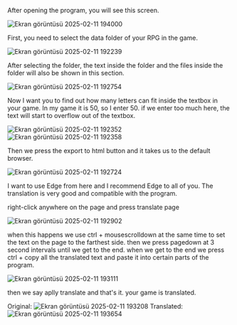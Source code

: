 After opening the program, you will see this screen.

![Ekran görüntüsü 2025-02-11 194000](https://github.com/user-attachments/assets/fc49592b-ff58-46df-8ec3-5fd50ccb88ca)

First, you need to select the data folder of your RPG in the game.

![Ekran görüntüsü 2025-02-11 192239](https://github.com/user-attachments/assets/034de5e5-222c-4cc3-b7f0-a576df8a3ffc)

After selecting the folder, the text inside the folder and the files inside the folder will also be shown in this section.


![Ekran görüntüsü 2025-02-11 192754](https://github.com/user-attachments/assets/1e0ee4b8-cfee-4688-9f38-3964d84a22f8)


Now I want you to find out how many letters can fit inside the textbox in your game. In my game it is 50, so I enter 50. if we enter too much here, the text will start to overflow out of the textbox.

![Ekran görüntüsü 2025-02-11 192352](https://github.com/user-attachments/assets/7a35b6ed-b819-4205-beab-98a301a67e0a)   ![Ekran görüntüsü 2025-02-11 192358](https://github.com/user-attachments/assets/5220a528-a073-4b6c-a73b-2ecf4515ca5d)

Then we press the export to html button and it takes us to the default browser.

![Ekran görüntüsü 2025-02-11 192724](https://github.com/user-attachments/assets/c1fb1c59-ff37-4aa9-94b2-5bab1afcdba0)


I want to use Edge from here and I recommend Edge to all of you. The translation is very good and compatible with the program.

right-click anywhere on the page and press translate page

![Ekran görüntüsü 2025-02-11 192902](https://github.com/user-attachments/assets/b6df1888-3e85-41c8-90b1-e9f66167fddd)


when this happens we use ctrl + mousescrolldown at the same time to set the text on the page to the farthest side. then we press pagedown at 3 second intervals until we get to the end.
when we get to the end we press ctrl + copy all the translated text and paste it into certain parts of the program.


![Ekran görüntüsü 2025-02-11 193111](https://github.com/user-attachments/assets/d327bf81-1dcb-4f48-8f30-cc8ebbc4fa97)


then we say aplly translate and that's it. your game is translated.






Original:     ![Ekran görüntüsü 2025-02-11 193208](https://github.com/user-attachments/assets/f2944f79-3cf4-477c-84ee-b1d35ddd2eb7)
Translated:     ![Ekran görüntüsü 2025-02-11 193654](https://github.com/user-attachments/assets/10d30d16-c3e4-43f4-b8dc-e6cd3466c3e7)

